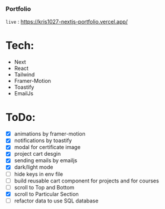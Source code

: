 ### Portfolio

`live` : <https://kris1027-nextjs-portfolio.vercel.app/>

# Tech:

- Next
- React
- Tailwind
- Framer-Motion
- Toastify
- EmailJs

# ToDo:

- [x] animations by framer-motion
- [x] notifications by toastify
- [x] modal for certificate image
- [x] project cart desgin
- [x] sending emails by emailjs
- [x] dark/light mode
- [ ] hide keys in env file
- [ ] build reusable cart component for projects and for courses
- [ ] scroll to Top and Bottom
- [x] scroll to Particular Section
- [ ] refactor data to use SQL database

